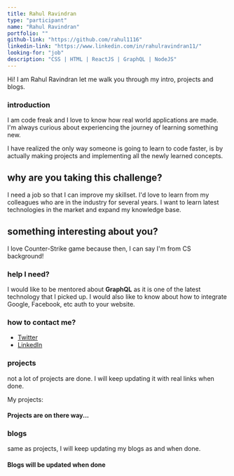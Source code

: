 ```yaml
---
title: Rahul Ravindran
type: "participant"
name: "Rahul Ravindran"
portfolio: ""
github-link: "https://github.com/rahul1116"
linkedin-link: "https://www.linkedin.com/in/rahulravindran11/"
looking-for: "job"
description: "CSS | HTML | ReactJS | GraphQL | NodeJS"
---
```


Hi! I am Rahul Ravindran let me walk you through my intro, projects and blogs.

### introduction

I am code freak and I love to know how real world applications are made. I'm always curious about experiencing the journey of learning something new.

I have realized the only way someone is going to learn to code faster, is by actually making projects and implementing all the newly learned concepts.

## why are you taking this challenge?

I need a job so that I can improve my skillset. I'd love to learn from my colleagues who are in the industry for several years. I want to learn latest technologies in the market and expand my knowledge base.

## something interesting about you?

I love Counter-Strike game because then, I can say I'm from CS background!

### help I need?

I would like to be mentored about **GraphQL** as it is one of the latest technology that I picked up.
I would also like to know about how to integrate Google, Facebook, etc auth to your website.

### how to contact me?

- [Twitter](https://twitter.com/RahulRa06721822)
- [LinkedIn](https://www.linkedin.com/in/rahulravindran11/)

### projects

not a lot of projects are done. I will keep updating it with real links when done.

My projects:

#### Projects are on there way...

### blogs

same as projects, I will keep updating my blogs as and when done.

#### Blogs will be updated when done
